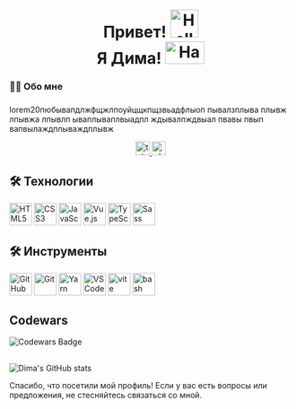 <h1 align="center">
  Привет! <img src="https://user-images.githubusercontent.com/74038190/226127923-0e8b7792-7b3c-462b-951b-63c96ba1a5af.gif" alt="Hello" width="50" height="50"/><br>
  Я Дима! <img src="https://user-images.githubusercontent.com/74038190/214644145-264f4759-7633-441e-9d67-d8dda9d50d26.gif" alt="Handshake" width="70" height="40"/>
</h1>


<h3 align="left">👩‍💻  Обо мне</h3>

###

<p align="left">lorem20пюбывапдлжфщжлпоуйцщкпщзвьадфлыоп пывалзплыва плывж лпывжа лпывлп ываплываплвыадпл ждывалпждвыал пвавы пвып  вапвылаждплываждплывж </p>



<div align="center">
  <a href="https://t.me/biskv" target="_blank">
    <img src="https://img.shields.io/static/v1?message=Telegram&logo=telegram&label=&color=2CA5E0&logoColor=white&labelColor=&style=for-the-badge" height="25" alt="telegram logo"  />
  </a>
   <a href="https://vk.com/biskv" target="_blank">
    <img src="https://img.shields.io/static/v1?message=VK&logo=vk&label=&color=0077FF&logoColor=white&labelColor=&style=for-the-badge" height="25" alt="vk logo" />
  </a>
</div>

## 🛠️ Технологии

<p>
  <img src="https://cdn.jsdelivr.net/gh/devicons/devicon/icons/html5/html5-original.svg" width="40" height="40" alt="HTML5" />
  <img src="https://cdn.jsdelivr.net/gh/devicons/devicon/icons/css3/css3-original.svg" width="40" height="40" alt="CSS3" />
  <img src="https://cdn.jsdelivr.net/gh/devicons/devicon/icons/javascript/javascript-original.svg" width="40" height="40" alt="JavaScript" />
  <img src="https://cdn.jsdelivr.net/gh/devicons/devicon/icons/vuejs/vuejs-original.svg" width="40" height="40" alt="Vue.js" />
  <img src="https://cdn.jsdelivr.net/gh/devicons/devicon/icons/typescript/typescript-original.svg" width="40" height="40" alt="TypeScript" />
  <img src="https://cdn.jsdelivr.net/gh/devicons/devicon/icons/sass/sass-original.svg" width="40" height="40" alt="Sass" />
</p>

## 🛠️ Инструменты

<p>
  <img src="https://cdn.jsdelivr.net/gh/devicons/devicon/icons/github/github-original.svg" width="40" height="40" alt="GitHub" />
  <img src="https://cdn.jsdelivr.net/gh/devicons/devicon/icons/git/git-original.svg" width="40" height="40" alt="Git" />
  <img src="https://cdn.jsdelivr.net/gh/devicons/devicon/icons/yarn/yarn-original.svg" width="40" height="40" alt="Yarn" />
  <img src="https://cdn.jsdelivr.net/gh/devicons/devicon/icons/vscode/vscode-original.svg" width="40" height="40" alt="VS Code" />
  <img src="https://skillicons.dev/icons?i=vite" height="40" alt="vite logo"  />
  <img src="https://cdn.simpleicons.org/gnubash/4EAA25" height="40" alt="bash logo"  />
</p>

## Codewars

![Codewars Badge](https://www.codewars.com/users/biskvitonchik/badges/large)

##

![Dima's GitHub stats](https://github-readme-stats.vercel.app/api?username=biskvitonchik&show_icons=true&theme=radical)




Спасибо, что посетили мой профиль! Если у вас есть вопросы или предложения, не стесняйтесь связаться со мной.
